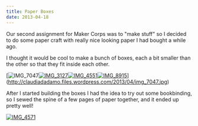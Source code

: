 ```yaml
---
title: Paper Boxes
date: 2013-04-18
---
```


Our second assignment for Maker Corps was to "make stuff" so I decided to do some paper craft with really nice looking paper I had bought a while ago.

I thought it would be cool to make a bunch of boxes, each a bit smaller than the other so that they fit inside each other.

[![IMG_7047](http://claudiadadamo.files.wordpress.com/2013/04/img_7047.jpg?w=225)[![IMG_3127](http://claudiadadamo.files.wordpress.com/2013/04/img_3127.jpg?w=225)](http://claudiadadamo.files.wordpress.com/2013/04/img_3127.jpg)[![IMG_4551](http://claudiadadamo.files.wordpress.com/2013/04/img_4551.jpg?w=225)](http://claudiadadamo.files.wordpress.com/2013/04/img_4551.jpg)[![IMG_8915](http://claudiadadamo.files.wordpress.com/2013/04/img_8915.jpg?w=225)](http://claudiadadamo.files.wordpress.com/2013/04/img_8915.jpg)](http://claudiadadamo.files.wordpress.com/2013/04/img_7047.jpg)

After I started building the boxes I had the idea to try out some bookbinding, so I sewed the spine of a few pages of paper together, and it ended up pretty well!

[![IMG_4571](http://claudiadadamo.files.wordpress.com/2013/04/img_4571.jpg?w=225)](http://claudiadadamo.files.wordpress.com/2013/04/img_4571.jpg)
